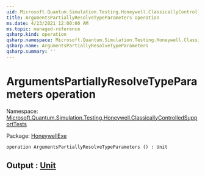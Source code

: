 ```yaml
---
uid: Microsoft.Quantum.Simulation.Testing.Honeywell.ClassicallyControlledSupportTests.ArgumentsPartiallyResolveTypeParameters
title: ArgumentsPartiallyResolveTypeParameters operation
ms.date: 4/23/2021 12:00:00 AM
ms.topic: managed-reference
qsharp.kind: operation
qsharp.namespace: Microsoft.Quantum.Simulation.Testing.Honeywell.ClassicallyControlledSupportTests
qsharp.name: ArgumentsPartiallyResolveTypeParameters
qsharp.summary: ''
---
```


# ArgumentsPartiallyResolveTypeParameters operation

Namespace: [Microsoft.Quantum.Simulation.Testing.Honeywell.ClassicallyControlledSupportTests](xref:Microsoft.Quantum.Simulation.Testing.Honeywell.ClassicallyControlledSupportTests)

Package: [HoneywellExe](https://nuget.org/packages/HoneywellExe)




```qsharp
operation ArgumentsPartiallyResolveTypeParameters () : Unit
```


## Output : [Unit](xref:microsoft.quantum.qsharp.valueliterals#unit-literal)

